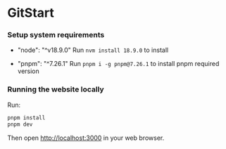 # GitStart

### Setup system requirements

- "node": "^v18.9.0"
  Run `nvm install 18.9.0` to install

- "pnpm": "^7.26.1"
  Run `pnpm i -g pnpm@7.26.1` to install pnpm required version

### Running the website locally

Run:

```sh
pnpm install
pnpm dev
```

Then open [http://localhost:3000](http://localhost:3000) in your web browser.
